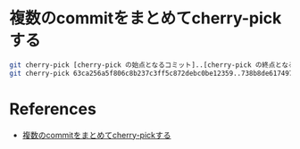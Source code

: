 

# 複数のcommitをまとめてcherry-pickする

```sh
git cherry-pick [cherry-pick の始点となるコミット]..[cherry-pick の終点となるコミット]
git cherry-pick 63ca256a5f806c8b237c3ff5c872debc0be12359..738b8de617497b37bc47c06ce9fa9f676c256b61
```



# References

+ [複数のcommitをまとめてcherry-pickする](http://dackdive.hateblo.jp/entry/2016/06/06/203542)
